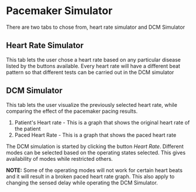 # Pacemaker Simulator

There are two tabs to chose from, heart rate simulator and DCM Simulator

## Heart Rate Simulator

This tab lets the user chose a heart rate based on any particular disease listed by the buttons available. Every heart rate will have a different beat pattern so that different tests can be carried out in the DCM simulator

## DCM Simulator

This tab lets the user visualize the previously selected heart rate, while comparing the effect of the pacemaker pacing results.

1. Patient's Heart rate - This is a graph that shows the original heart rate of the patient
2. Paced Heart Rate - This is a graph that shows the paced heart rate

The DCM simulation is started by clicking the button *Heart Rate*. Different modes can be selected based on the operating states selected. This gives availability of modes while restricted others.

**NOTE:** Some of the operating modes will not work for certain heart beats and it will result in a broken paced heart rate graph. This also apply to changing the sensed delay while operating the DCM Simulator.